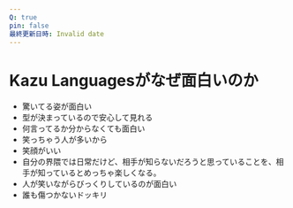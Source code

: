 ```yaml
---
Q: true
pin: false
最終更新日時: Invalid date
---
```

# Kazu Languagesがなぜ面白いのか

- 驚いてる姿が面白い
- 型が決まっているので安心して見れる
- 何言ってるか分からなくても面白い
- 笑っちゃう人が多いから
- 笑顔がいい
- 自分の界隈では日常だけど、相手が知らないだろうと思っていることを、相手が知っているとめっちゃ楽しくなる。
- 人が笑いながらびっくりしているのが面白い
- 誰も傷つかないドッキリ